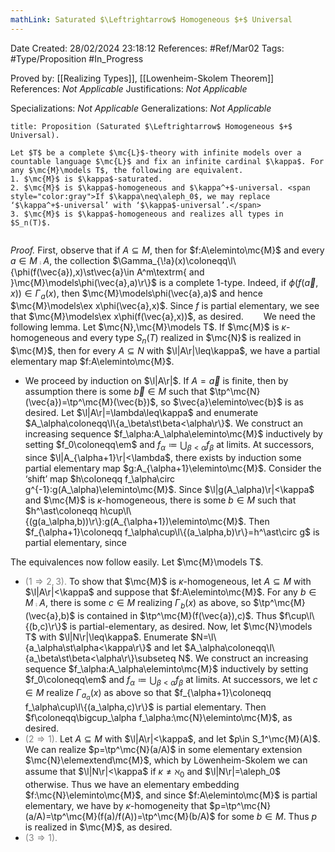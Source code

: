 ```yaml
---
mathLink: Saturated $\Leftrightarrow$ Homogeneous $+$ Universal
---
```


<div class="topSpace"></div>

Date Created: 28/02/2024 23:18:12
References: #Ref/Mar02
Tags: #Type/Proposition #In_Progress

Proved by: [[Realizing Types]], [[Lowenheim-Skolem Theorem]]
References: <i>Not Applicable</i>
Justifications: <i>Not Applicable</i>

Specializations: <i>Not Applicable</i>
Generalizations: <i>Not Applicable</i>

``` ad-Proposition
title: Proposition (Saturated $\Leftrightarrow$ Homogeneous $+$ Universal).

Let $T$ be a complete $\mc{L}$-theory with infinite models over a countable language $\mc{L}$ and fix an infinite cardinal $\kappa$. For any $\mc{M}\models T$, the following are equivalent.
1. $\mc{M}$ is $\kappa$-saturated.
2. $\mc{M}$ is $\kappa$-homogeneous and $\kappa^+$-universal. <span style="color:gray">If $\kappa\neq\aleph_0$, we may replace ‘$\kappa^+$-universal’ with ‘$\kappa$-universal’.</span>
3. $\mc{M}$ is $\kappa$-homogeneous and realizes all types in $S_n(T)$.


```

<i>Proof.</i> First, observe that if $A\subseteq M$, then for $f:A\eleminto\mc{M}$ and every $a\in M\comp A$, the collection $\Gamma_{\!a}(x)\coloneqq\l\{\phi(f(\vec{a}),x)\st\vec{a}\in A^m\textrm{ and }\mc{M}\models\phi(\vec{a},a)\r\}$ is a complete $1$-type. Indeed, if $\phi(f(\vec{a},x))\in\Gamma_{\!a}(x)$, then $\mc{M}\models\phi(\vec{a},a)$ and hence $\mc{M}\models\ex x\phi(\vec{a},x)$. Since $f$ is partial elementary, we see that $\mc{M}\models\ex x\phi(f(\vec{a},x))$, as desired.
&emsp;&emsp;We need the following lemma. Let $\mc{N},\mc{M}\models T$. If $\mc{M}$ is $\kappa$-homogeneous and every type $S_n(T)$ realized in $\mc{N}$ is realized in $\mc{M}$, then for every $A\subseteq N$ with $\l|A\r|\leq\kappa$, we have a partial elementary map $f:A\eleminto\mc{M}$.
* We proceed by induction on $\l|A\r|$. If $A=\vec{a}$ is finite, then by assumption there is some $\vec{b}\in M$ such that $\tp^\mc{N}(\vec{a})=\tp^\mc{M}(\vec{b})$, so $\vec{a}\eleminto\vec{b}$ is as desired. Let $\l|A\r|=\lambda\leq\kappa$ and enumerate $A_\alpha\coloneqq\l\{a_\beta\st\beta<\alpha\r\}$. We construct an increasing sequence $f_\alpha:A_\alpha\eleminto\mc{M}$ inductively by setting $f_0\coloneqq\em$ and $f_\alpha\coloneqq\bigcup_{\beta<\alpha}f_\beta$ at limits. At successors, since $\l|A_{\alpha+1}\r|<\lambda$, there exists by induction some partial elementary map $g:A_{\alpha+1}\eleminto\mc{M}$. Consider the ‘shift’ map $h\coloneqq f_\alpha\circ g^{-1}:g(A_\alpha)\eleminto\mc{M}$. Since $\l|g(A_\alpha)\r|<\kappa$ and $\mc{M}$ is  $\kappa$-homogeneous, there is some $b\in M$ such that $h^\ast\coloneqq h\cup\l\{(g(a_\alpha,b))\r\}:g(A_{\alpha+1})\eleminto\mc{M}$. Then $f_{\alpha+1}\coloneqq f_\alpha\cup\l\{(a_\alpha,b)\r\}=h^\ast\circ g$ is partial elementary, since

The equivalences now follow easily. Let $\mc{M}\models T$.
* <span style="color:gray">($1\Rightarrow2,3$).</span> To show that $\mc{M}$ is $\kappa$-homogeneous, let $A\subseteq M$ with $\l|A\r|<\kappa$ and suppose that $f:A\eleminto\mc{M}$. For any $b\in M\comp A$, there is some $c\in M$ realizing $\Gamma_{\!b}(x)$ as above, so $\tp^\mc{M}(\vec{a},b)$ is contained in $\tp^\mc{M}(f(\vec{a}),c)$. Thus $f\cup\l\{(b,c)\r\}$ is partial-elementary, as desired. Now, let $\mc{N}\models T$ with $\l|N\r|\leq\kappa$. Enumerate $N=\l\{a_\alpha\st\alpha<\kappa\r\}$ and let $A_\alpha\coloneqq\l\{a_\beta\st\beta<\alpha\r\}\subseteq N$. We construct an increasing sequence $f_\alpha:A_\alpha\eleminto\mc{M}$ inductively by setting $f_0\coloneqq\em$ and $f_\alpha\coloneqq\bigcup_{\beta<\alpha}f_\beta$ at limits. At successors, we let $c\in M$ realize $\Gamma_{\!a_\alpha}(x)$ as above so that $f_{\alpha+1}\coloneqq f_\alpha\cup\l\{(a_\alpha,c)\r\}$ is partial elementary. Then $f\coloneqq\bigcup_\alpha f_\alpha:\mc{N}\eleminto\mc{M}$, as desired.
* <span style="color:gray">($2\Rightarrow1$).</span> Let $A\subseteq M$ with $\l|A\r|<\kappa$, and let $p\in S_1^\mc{M}(A)$. We can realize $p=\tp^\mc{N}(a/A)$ in some elementary extension $\mc{N}\elemextend\mc{M}$, which by Löwenheim-Skolem we can assume that $\l|N\r|<\kappa$ if $\kappa\neq\aleph_0$ and $\l|N\r|=\aleph_0$ otherwise. Thus we have an elementary embedding $f:\mc{N}\eleminto\mc{M}$, and since $f:A\eleminto\mc{M}$ is partial elementary, we have by $\kappa$-homogeneity that $p=\tp^\mc{N}(a/A)=\tp^\mc{M}(f(a)/f(A))=\tp^\mc{M}(b/A)$ for some $b\in M$. Thus $p$ is realized in $\mc{M}$, as desired.
* <span style="color:gray">($3\Rightarrow1$).</span>
